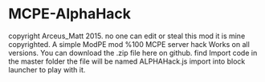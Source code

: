 # MCPE-AlphaHack
copyright Arceus_Matt 2015.
no one can edit or steal this mod it is mine copyrighted.
A simple ModPE mod %100 MCPE server hack Works on all versions.
You can download the .zip file here on github. find Import code in the master folder the file will be named ALPHAHack.js
import into block launcher to play with it.
